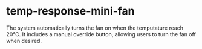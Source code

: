 # temp-response-mini-fan
The system automatically turns the fan on when the temputature reach 20°C. It includes a manual override button, allowing users to turn the fan off when desired.
